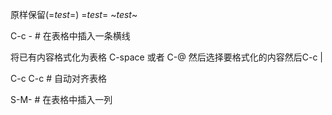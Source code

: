 原样保留(=_test_=)    =_test_=    ~_test_~

C-c - # 在表格中插入一条横线

将已有内容格式化为表格    C-space 或者 C-@ 然后选择要格式化的内容然后C-c |

C-c C-c # 自动对齐表格

S-M-<right> # 在表格中插入一列